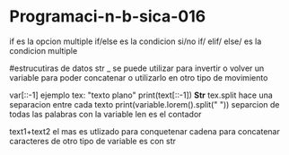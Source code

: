 # Programaci-n-b-sica-016
if es la opcion multiple
if/else es la condicion si/no
if/ elif/ else/ es la condicion multiple
 
#estrucutiras de datos
str _ se puede utilizar para invertir o volver un variable para poder concatenar o utilizarlo en otro tipo de movimiento

var[::-1]
ejemplo tex: "texto plano"
print(text[::-1])
__Str__ 
tex.split hace una separacion entre cada texto
print(variable.lorem().split(" ")) separcion de todas las palabras con la variable
len es el contador

text1+text2
el mas es utlizado para conquetenar cadena
para  concatenar caracteres de otro tipo de variable es con str

